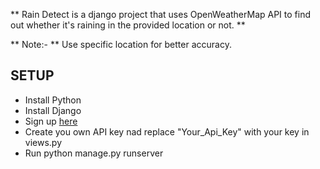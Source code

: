 ** Rain Detect is a django project that uses OpenWeatherMap API to find out whether it's raining in the provided location or not. **

** Note:- ** Use specific location for better accuracy.

## SETUP

-   Install Python
-   Install Django
-   Sign up [here]('openweathermap.org')
-   Create you own API key nad replace "Your_Api_Key" with your key in views.py
-   Run python manage.py runserver
